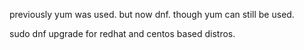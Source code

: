 
previously yum was used. but now dnf. though yum can still be used. 

sudo dnf upgrade for redhat and centos based distros.
